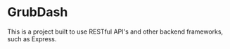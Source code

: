 # GrubDash
This is a project built to use RESTful API's and other backend frameworks, such as Express. 
